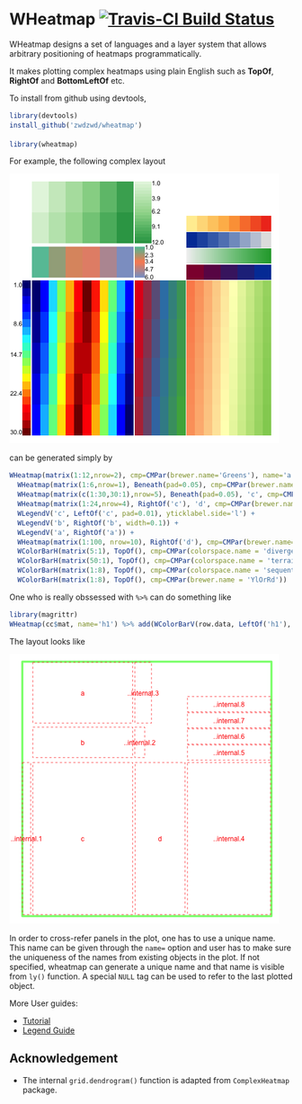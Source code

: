 # WHeatmap [![Travis-CI Build Status](https://travis-ci.org/zwdzwd/wheatmap.svg?branch=master)](https://travis-ci.org/zwdzwd/wheatmap)

WHeatmap designs a set of languages and a layer system that allows arbitrary positioning of heatmaps programmatically.

It makes plotting complex heatmaps using plain English such as **TopOf**, **RightOf** and **BottomLeftOf** etc.

To install from github using devtools,
```R
library(devtools)
install_github('zwdzwd/wheatmap')

library(wheatmap)
```

For example, the following complex layout

![This complex layout](inst/README.plot1.png) 

can be generated simply by

```R
WHeatmap(matrix(1:12,nrow=2), cmp=CMPar(brewer.name='Greens'), name='a') + 
  WHeatmap(matrix(1:6,nrow=1), Beneath(pad=0.05), cmp=CMPar(brewer.name='Set2'), name='b') +
  WHeatmap(matrix(c(1:30,30:1),nrow=5), Beneath(pad=0.05), 'c', cmp=CMPar(cmap='jet')) +
  WHeatmap(matrix(1:24,nrow=4), RightOf('c'), 'd', cmp=CMPar(brewer.name='Set1')) +
  WLegendV('c', LeftOf('c', pad=0.01), yticklabel.side='l') +
  WLegendV('b', RightOf('b', width=0.1)) + 
  WLegendV('a', RightOf('a')) + 
  WHeatmap(matrix(1:100, nrow=10), RightOf('d'), cmp=CMPar(brewer.name='RdYlGn')) +
  WColorBarH(matrix(5:1), TopOf(), cmp=CMPar(colorspace.name = 'diverge_hcl')) +
  WColorBarH(matrix(50:1), TopOf(), cmp=CMPar(colorspace.name = 'terrain_hcl')) +
  WColorBarH(matrix(1:8), TopOf(), cmp=CMPar(colorspace.name = 'sequential_hcl')) +
  WColorBarH(matrix(1:8), TopOf(), cmp=CMPar(brewer.name = 'YlOrRd'))
```

One who is really obssessed with `%>%` can do something like
```R
library(magrittr)
WHeatmap(cc$mat, name='h1') %>% add(WColorBarV(row.data, LeftOf('h1'), 'c1'))
```

The layout looks like

![this](inst/README.plot2.png)

In order to cross-refer panels in the plot, one has to use a unique name. This name can be given through the `name=` option and user has to make sure the uniqueness of the names from existing objects in the plot. If not specified, wheatmap can generate a unique name and that name is visible from `ly()` function. A special `NULL` tag can be used to refer to the last plotted object.

More User guides:

 + [Tutorial](http://zwdzwd.github.io/wheatmap/tutorial.html)
 + [Legend Guide](http://zwdzwd.github.io/wheatmap/legend.html)

## Acknowledgement

- The internal `grid.dendrogram()` function is adapted from `ComplexHeatmap` package.
